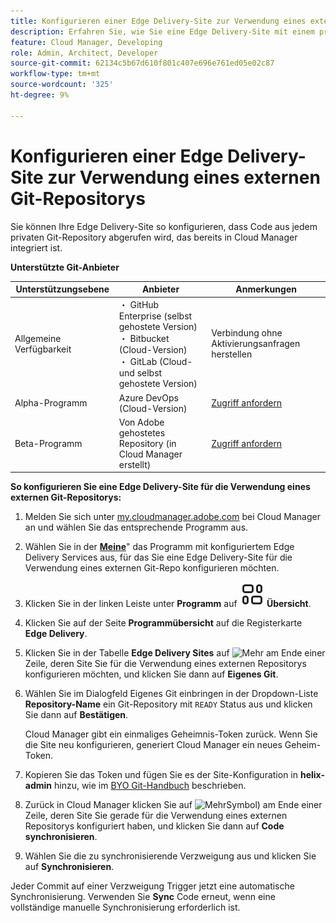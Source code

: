 ```yaml
---
title: Konfigurieren einer Edge Delivery-Site zur Verwendung eines externen Git-Repositorys
description: Erfahren Sie, wie Sie eine Edge Delivery-Site mit einem privaten oder Unternehmens-Git-Repository verknüpfen.
feature: Cloud Manager, Developing
role: Admin, Architect, Developer
source-git-commit: 62134c5b67d610f801c407e696e761ed05e02c87
workflow-type: tm+mt
source-wordcount: '325'
ht-degree: 9%

---
```



# Konfigurieren einer Edge Delivery-Site zur Verwendung eines externen Git-Repositorys

Sie können Ihre Edge Delivery-Site so konfigurieren, dass Code aus jedem privaten Git-Repository abgerufen wird, das bereits in Cloud Manager integriert ist.

**Unterstützte Git-Anbieter**

| Unterstützungsebene | Anbieter | Anmerkungen |
| --- | --- | --- |
| Allgemeine Verfügbarkeit | ・ GitHub Enterprise (selbst gehostete Version)<br>・ Bitbucket (Cloud-Version)<br>・ GitLab (Cloud- und selbst gehostete Version) | Verbindung ohne Aktivierungsanfragen herstellen |
| Alpha-Programm | Azure DevOps (Cloud-Version) | [Zugriff anfordern](mailto:grp-cloudmanager_byog@adobe.com) |
| Beta-Programm | Von Adobe gehostetes Repository (in Cloud Manager erstellt) | [Zugriff anfordern](mailto:grp-cloudmanager_byog@adobe.com) |

**So konfigurieren Sie eine Edge Delivery-Site für die Verwendung eines externen Git-Repositorys:**

1. Melden Sie sich unter [my.cloudmanager.adobe.com](https://my.cloudmanager.adobe.com/) bei Cloud Manager an und wählen Sie das entsprechende Programm aus.
1. Wählen Sie in der **[Meine](/help/implementing/cloud-manager/navigation.md#my-programs)**&quot; das Programm mit konfiguriertem Edge Delivery Services aus, für das Sie eine Edge Delivery-Site für die Verwendung eines externen Git-Repo konfigurieren möchten.
1. Klicken Sie in der linken Leiste unter **Programm** auf **![Übersichtssymbol](/help/implementing/cloud-manager/edge-delivery/assets/overview.svg) Übersicht**.
1. Klicken Sie auf der Seite **Programmübersicht** auf die Registerkarte **Edge Delivery**. 
1. Klicken Sie in der Tabelle **Edge Delivery Sites** auf ![Mehr](https://spectrum.adobe.com/static/icons/workflow_18/Smock_More_18_N.svg) am Ende einer Zeile, deren Site Sie für die Verwendung eines externen Repositorys konfigurieren möchten, und klicken Sie dann auf **Eigenes Git**.
1. Wählen Sie im Dialogfeld Eigenes Git einbringen in der Dropdown-Liste **Repository-Name** ein Git-Repository mit `READY` Status aus und klicken Sie dann auf **Bestätigen**.

   Cloud Manager gibt ein einmaliges Geheimnis-Token zurück. Wenn Sie die Site neu konfigurieren, generiert Cloud Manager ein neues Geheim-Token.

1. Kopieren Sie das Token und fügen Sie es der Site-Konfiguration in **helix-admin** hinzu, wie im [BYO Git-Handbuch](https://www.aem.live/developer/byo-git) beschrieben.
1. Zurück in Cloud Manager klicken Sie auf ![Mehr](https://spectrum.adobe.com/static/icons/workflow_18/Smock_More_18_N.svg)Symbol) am Ende einer Zeile, deren Site Sie gerade für die Verwendung eines externen Repositorys konfiguriert haben, und klicken Sie dann auf **Code synchronisieren**.
1. Wählen Sie die zu synchronisierende Verzweigung aus und klicken Sie auf **Synchronisieren**.

Jeder Commit auf einer Verzweigung Trigger jetzt eine automatische Synchronisierung. Verwenden Sie **Sync** Code erneut, wenn eine vollständige manuelle Synchronisierung erforderlich ist.
